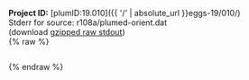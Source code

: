 **Project ID:** [plumID:19.010]({{ '/' | absolute_url }}eggs-19/010/)  
Stderr for source:  r108a/plumed-orient.dat   
(download [gzipped raw stdout](plumed-orient.dat.plumed_master.stdout.txt.gz))  
{% raw %}
<pre>
</pre>
{% endraw %}
